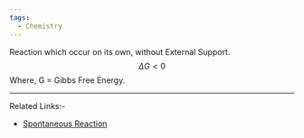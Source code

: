 ```yaml
---
tags:
  - Chemistry
---
```

Reaction which occur on its own, without External Support.
$$
\Delta G < 0
$$
Where, 
G = Gibbs Free Energy.

---
Related Links:-
- [Spontaneous Reaction](Spontaneous%20Reaction.md) 